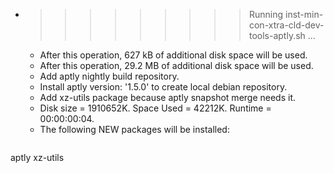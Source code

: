 * >>>>>>>>> Running inst-min-con-xtra-cld-dev-tools-aptly.sh ...
  * After this operation, 627 kB of additional disk space will be used.
  * After this operation, 29.2 MB of additional disk space will be used.
  * Add aptly nightly build repository.
  * Install aptly version: '1.5.0' to create local debian repository.
  * Add xz-utils package because aptly snapshot merge needs it.
  * Disk size = 1910652K. Space Used = 42212K. Runtime = 00:00:00:04.
  * The following NEW packages will be installed:
  ```bash
aptly xz-utils
  ```
